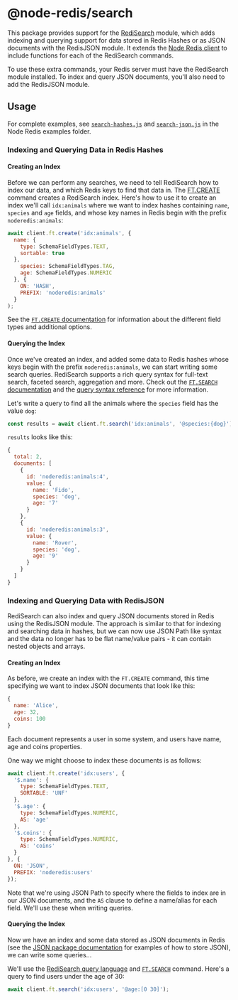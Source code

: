 # @node-redis/search

This package provides support for the [RediSearch](https://redisearch.io) module, which adds indexing and querying support for data stored in Redis Hashes or as JSON documents with the RedisJSON module.  It extends the [Node Redis client](https://github.com/redis/node-redis) to include functions for each of the RediSearch commands.

To use these extra commands, your Redis server must have the RediSearch module installed.  To index and query JSON documents, you'll also need to add the RedisJSON module.

## Usage

For complete examples, see [`search-hashes.js`](https://github.com/redis/node-redis/blob/master/examples/search-hashes.js) and [`search-json.js`](https://github.com/redis/node-redis/blob/master/examples/search-json.js) in the Node Redis examples folder.

### Indexing and Querying Data in Redis Hashes

#### Creating an Index

Before we can perform any searches, we need to tell RediSearch how to index our data, and which Redis keys to find that data in.  The [FT.CREATE](https://oss.redis.com/redisearch/Commands/#ftcreate) command creates a RediSearch index.  Here's how to use it to create an index we'll call `idx:animals` where we want to index hashes containing `name`, `species` and `age` fields, and whose key names in Redis begin with the prefix `noderedis:animals`:

```javascript
await client.ft.create('idx:animals', {
  name: {
    type: SchemaFieldTypes.TEXT,
    sortable: true
  },
    species: SchemaFieldTypes.TAG,
    age: SchemaFieldTypes.NUMERIC
  }, {
    ON: 'HASH',
    PREFIX: 'noderedis:animals'
  }
);
```

See the [`FT.CREATE` documentation](https://oss.redis.com/redisearch/Commands/#ftcreate) for information about the different field types and additional options.

#### Querying the Index

Once we've created an index, and added some data to Redis hashes whose keys begin with the prefix `noderedis:animals`, we can start writing some search queries.  RediSearch supports a rich query syntax for full-text search, faceted search, aggregation and more.  Check out the [`FT.SEARCH` documentation](https://oss.redis.com/redisearch/Commands/#ftsearch) and the [query syntax reference](https://oss.redis.com/redisearch/Query_Syntax/) for more information.

Let's write a query to find all the animals where the `species` field has the value `dog`:

```javascript
const results = await client.ft.search('idx:animals', '@species:{dog}');
```

`results` looks like this:

```javascript
{
  total: 2,
  documents: [
    { 
      id: 'noderedis:animals:4',
      value: {
        name: 'Fido',
        species: 'dog',
        age: '7'
      }
    },
    {
      id: 'noderedis:animals:3',
      value: {
        name: 'Rover',
        species: 'dog',
        age: '9'
      }
    }
  ]
}
```

### Indexing and Querying Data with RedisJSON

RediSearch can also index and query JSON documents stored in Redis using the RedisJSON module.  The approach is similar to that for indexing and searching data in hashes, but we can now use JSON Path like syntax and the data no longer has to be flat name/value pairs - it can contain nested objects and arrays.

#### Creating an Index

As before, we create an index with the `FT.CREATE` command, this time specifying we want to index JSON documents that look like this:

```javascript
{
  name: 'Alice',
  age: 32,
  coins: 100
}
```

Each document represents a user in some system, and users have name, age and coins properties.

One way we might choose to index these documents is as follows:

```javascript
await client.ft.create('idx:users', {
  '$.name': {
    type: SchemaFieldTypes.TEXT,
    SORTABLE: 'UNF'
  },
  '$.age': {
    type: SchemaFieldTypes.NUMERIC,
    AS: 'age'
  },
  '$.coins': {
    type: SchemaFieldTypes.NUMERIC,
    AS: 'coins'
  }
}, {
  ON: 'JSON',
  PREFIX: 'noderedis:users'
});
```

Note that we're using JSON Path to specify where the fields to index are in our JSON documents, and the `AS` clause to define a name/alias for each field.  We'll use these when writing queries.

#### Querying the Index

Now we have an index and some data stored as JSON documents in Redis (see the [JSON package documentation](https://github.com/redis/node-redis/tree/master/packages/json) for examples of how to store JSON), we can write some queries...

We'll use the [RediSearch query language](https://oss.redis.com/redisearch/Query_Syntax/) and [`FT.SEARCH`](https://oss.redis.com/redisearch/Commands/#ftsearch) command.  Here's a query to find users under the age of 30:

```javascript
await client.ft.search('idx:users', '@age:[0 30]');
```
